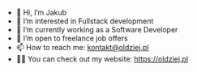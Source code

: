 - 👋 Hi, I’m Jakub
- 👀 I’m interested in Fullstack development
- 🌱 I’m currently working as a Software Developer
- 💞️ I’m open to freelance job offers
- 📫 How to reach me: kontakt@oldziej.pl
- 🐱‍👤 You can check out my website: https://oldziej.pl
